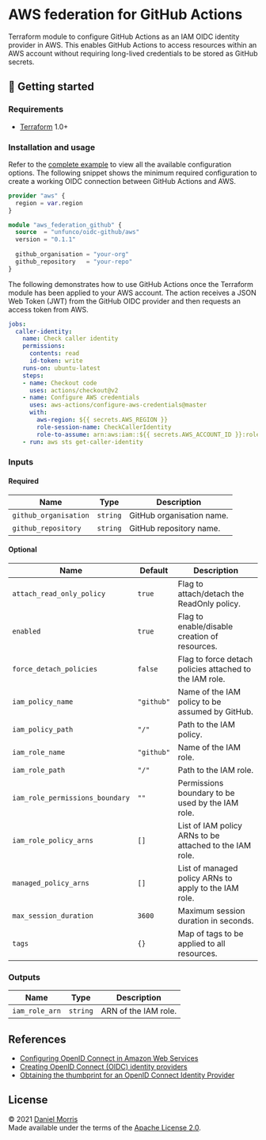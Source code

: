 # AWS federation for GitHub Actions

Terraform module to configure GitHub Actions as an IAM OIDC identity provider
in AWS. This enables GitHub Actions to access resources within an AWS account
without requiring long-lived credentials to be stored as GitHub secrets.

## 🔨 Getting started

### Requirements

* [Terraform] 1.0+

### Installation and usage

Refer to the [complete example] to view all the available configuration options.
The following snippet shows the minimum required configuration to create a
working OIDC connection between GitHub Actions and AWS.

```terraform
provider "aws" {
  region = var.region
}

module "aws_federation_github" {
  source  = "unfunco/oidc-github/aws"
  version = "0.1.1"
  
  github_organisation = "your-org"
  github_repository   = "your-repo"
}
```

The following demonstrates how to use GitHub Actions once the Terraform module
has been applied to your AWS account. The action receives a JSON Web Token (JWT)
from the GitHub OIDC provider and then requests an access token from AWS.

```yaml
jobs:
  caller-identity:
    name: Check caller identity
    permissions:
      contents: read
      id-token: write
    runs-on: ubuntu-latest
    steps:
    - name: Checkout code
      uses: actions/checkout@v2
    - name: Configure AWS credentials
      uses: aws-actions/configure-aws-credentials@master
      with:
        aws-region: ${{ secrets.AWS_REGION }}
        role-session-name: CheckCallerIdentity
        role-to-assume: arn:aws:iam::${{ secrets.AWS_ACCOUNT_ID }}:role/github
    - run: aws sts get-caller-identity
```

### Inputs

#### Required

| Name                   | Type     | Description               |
| ---------------------- | -------- | ------------------------- |
| `github_organisation`  | `string` | GitHub organisation name. |
| `github_repository`    | `string` | GitHub repository name.   |

#### Optional

| Name                            | Default    | Description                                                    |
| ------------------------------- | ---------- | -------------------------------------------------------------- |
| `attach_read_only_policy`       | `true`     | Flag to attach/detach the ReadOnly policy.                     |
| `enabled`                       | `true`     | Flag to enable/disable creation of resources.                  |
| `force_detach_policies`         | `false`    | Flag to force detach policies attached to the IAM role.        |
| `iam_policy_name`               | `"github"` | Name of the IAM policy to be assumed by GitHub.                |
| `iam_policy_path`               | `"/"`      | Path to the IAM policy.                                        |
| `iam_role_name`                 | `"github"` | Name of the IAM role.                                          |
| `iam_role_path`                 | `"/"`      | Path to the IAM role.                                          |
| `iam_role_permissions_boundary` | `""`       | Permissions boundary to be used by the IAM role.               |
| `iam_role_policy_arns`          | `[]`       | List of IAM policy ARNs to be attached to the IAM role.        |
| `managed_policy_arns`           | `[]`       | List of managed policy ARNs to apply to the IAM role.          |
| `max_session_duration`          | `3600`     | Maximum session duration in seconds.                           |
| `tags`                          | `{}`       | Map of tags to be applied to all resources.                    |

### Outputs

| Name                   | Type     | Description               |
| ---------------------- | -------- | ------------------------- |
| `iam_role_arn`         | `string` | ARN of the IAM role.      |

## References

* [Configuring OpenID Connect in Amazon Web Services]
* [Creating OpenID Connect (OIDC) identity providers]
* [Obtaining the thumbprint for an OpenID Connect Identity Provider]

## License

© 2021 [Daniel Morris](https://unfun.co)  
Made available under the terms of the [Apache License 2.0].

[Apache License 2.0]: LICENSE.md
[Complete example]: examples/complete
[Configuring OpenID Connect in Amazon Web Services]: https://docs.github.com/en/actions/deployment/security-hardening-your-deployments/configuring-openid-connect-in-amazon-web-services
[Creating OpenID Connect (OIDC) identity providers]: https://docs.aws.amazon.com/IAM/latest/UserGuide/id_roles_providers_create_oidc.html
[Make]: https://www.gnu.org/software/make/
[Obtaining the thumbprint for an OpenID Connect Identity Provider]: https://docs.aws.amazon.com/IAM/latest/UserGuide/id_roles_providers_create_oidc_verify-thumbprint.html
[Terraform]: https://www.terraform.io
